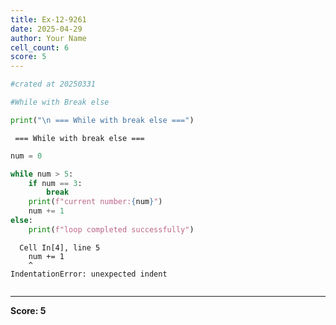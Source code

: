 ```yaml
---
title: Ex-12-9261
date: 2025-04-29
author: Your Name
cell_count: 6
score: 5
---
```


```python
#crated at 20250331
```


```python
#While with Break else
```


```python
print("\n === While with break else ===")
```

    
     === While with break else ===



```python
num = 0
```


```python
while num > 5:
    if num == 3:
        break
    print(f"current number:{num}")
    num += 1
else:
    print(f"loop completed successfully")
```


      Cell In[4], line 5
        num += 1
        ^
    IndentationError: unexpected indent




```python

```


---
**Score: 5**